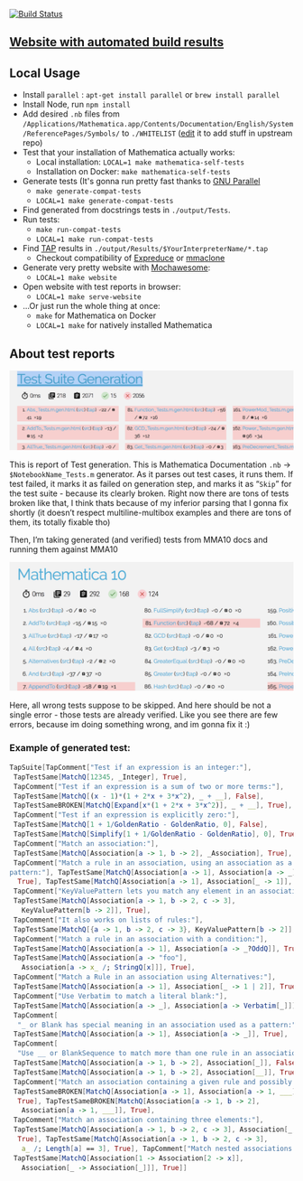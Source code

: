 [![Build Status](https://travis-ci.org/darvin/MMATestSuiteGenerator.svg?branch=master)](https://travis-ci.org/darvin/MMATestSuiteGenerator)

## [Website with automated build results](https://darvin.github.io/MMATestSuiteGenerator/)

## Local Usage

   - Install `parallel` : `apt-get install parallel` or `brew install parallel`
   - Install Node, run `npm install`
   - Add desired `.nb` files from `/Applications/Mathematica.app/Contents/Documentation/English/System/ReferencePages/Symbols/` to `./WHITELIST` ([edit](WHITELIST) it to add stuff in upstream repo)
   - Test that your installation of Mathematica actually works:
      - Local installation: `LOCAL=1 make mathematica-self-tests`
      - Installation on Docker: `make mathematica-self-tests`
   - Generate tests (It's gonna run pretty fast thanks to [GNU Parallel](https://www.gnu.org/software/parallel/)
      - `make generate-compat-tests`
      - `LOCAL=1 make generate-compat-tests`
   - Find generated from docstrings tests in `./output/Tests`.
   - Run tests:
      - `make run-compat-tests`
      - `LOCAL=1 make run-compat-tests`
   - Find [TAP](https://testanything.org/) results in `./output/Results/$YourInterpreterName/*.tap`
      - Checkout compatibility of [Expreduce](https://github.com/corywalker/expreduce) or [mmaclone](https://github.com/jyh1/mmaclone)
   - Generate very pretty website with [Mochawesome](https://github.com/adamgruber/mochawesome):
      - `LOCAL=1 make website`
   - Open website with test reports in browser:
      - `LOCAL=1 make serve-website`
   - ...Or just run the whole thing at once:
      - `make` for Mathematica on Docker
      - `LOCAL=1 make` for natively installed Mathematica

## About test reports

![suite generation report](docs/suite_generation.png)

This is report of Test generation. This is Mathematica Documentation `.nb` -> `$NotebookName_Tests.m` generator. As it parses out test cases, it runs them. If test failed, it marks it as failed on generation step, and marks it as “`Skip`” for the test suite - because its clearly broken. Right now there are tons of tests broken like that, I think thats because of my inferior parsing that I gonna fix shortly (it doesn’t respect multiline-multibox examples and there are tons of them, its totally fixable tho)


Then, I’m taking generated (and verified) tests from MMA10 docs and running them against MMA10


![mma report](docs/mma.png)

Here, all wrong tests suppose to be skipped. And here should be not a single error - those tests are already verified. Like you see there are few errors, because im doing something wrong, and im gonna fix it :)

   
### Example of generated test:



```Mathematica
TapSuite[TapComment["Test if an expression is an integer:"], 
 TapTestSame[MatchQ[12345, _Integer], True], 
 TapComment["Test if an expression is a sum of two or more terms:"], 
 TapTestSame[MatchQ[(x - 1)*(1 + 2*x + 3*x^2), _ + __], False], 
 TapTestSameBROKEN[MatchQ[Expand[x*(1 + 2*x + 3*x^2)], _ + __], True], 
 TapComment["Test if an expression is explicitly zero:"], 
 TapTestSame[MatchQ[1 + 1/GoldenRatio - GoldenRatio, 0], False], 
 TapTestSame[MatchQ[Simplify[1 + 1/GoldenRatio - GoldenRatio], 0], True], 
 TapComment["Match an association:"], 
 TapTestSame[MatchQ[Association[a -> 1, b -> 2], _Association], True], 
 TapComment["Match a rule in an association, using an association as a \
pattern:"], TapTestSame[MatchQ[Association[a -> 1], Association[a -> _]], 
  True], TapTestSame[MatchQ[Association[a -> 1], Association[_ -> 1]], True], 
 TapComment["KeyValuePattern lets you match any element in an association:"], 
 TapTestSame[MatchQ[Association[a -> 1, b -> 2, c -> 3], 
   KeyValuePattern[b -> 2]], True], 
 TapComment["It also works on lists of rules:"], 
 TapTestSame[MatchQ[{a -> 1, b -> 2, c -> 3}, KeyValuePattern[b -> 2]], True], 
 TapComment["Match a rule in an association with a condition:"], 
 TapTestSame[MatchQ[Association[a -> 1], Association[a -> _?OddQ]], True], 
 TapTestSame[MatchQ[Association[a -> "foo"], 
   Association[a -> x_ /; StringQ[x]]], True], 
 TapComment["Match a Rule in an association using Alternatives:"], 
 TapTestSame[MatchQ[Association[a -> 1], Association[_ -> 1 | 2]], True], 
 TapComment["Use Verbatim to match a literal blank:"], 
 TapTestSame[MatchQ[Association[a -> _], Association[a -> Verbatim[_]]], True], 
 TapComment[
  "_ or Blank has special meaning in an association used as a pattern:"], 
 TapTestSame[MatchQ[Association[a -> 1], Association[a -> _]], True], 
 TapComment[
  "Use __ or BlankSequence to match more than one rule in an association:"], 
 TapTestSame[MatchQ[Association[a -> 1, b -> 2], Association[_]], False], 
 TapTestSame[MatchQ[Association[a -> 1, b -> 2], Association[__]], True], 
 TapComment["Match an association containing a given rule and possibly more:"], 
 TapTestSameBROKEN[MatchQ[Association[a -> 1], Association[a -> 1, ___]], 
  True], TapTestSameBROKEN[MatchQ[Association[a -> 1, b -> 2], 
   Association[a -> 1, ___]], True], 
 TapComment["Match an association containing three elements:"], 
 TapTestSame[MatchQ[Association[a -> 1, b -> 2, c -> 3], Association[_, _, _]], 
  True], TapTestSame[MatchQ[Association[a -> 1, b -> 2, c -> 3], 
   a_ /; Length[a] == 3], True], TapComment["Match nested associations:"], 
 TapTestSame[MatchQ[Association[1 -> Association[2 -> x]], 
   Association[_ -> Association[_]]], True]]

```



